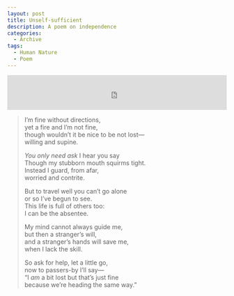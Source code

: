 ```yaml
---
layout: post
title: Unself-sufficient
description: A poem on independence
categories:
  - Archive
tags:
  - Human Nature
  - Poem
---
```

<iframe src="https://open.spotify.com/embed/track/2SOT09giYc28fUo9ppjCpw?theme=0" width="100%" height="80" frameBorder="0" allowtransparency="true" allow="encrypted-media"></iframe>



> I’m fine without directions,  
> yet a fire and I’m not fine,  
> though wouldn’t it be nice to be not lost—  
> willing and supine.
>
> *You only need ask* I hear you say  
> Though my stubborn mouth squirms tight.  
> Instead I guard, from afar,  
> worried and contrite.  
>
> But to travel well you can’t go alone  
> or so I’ve begun to see.  
> This life is full of others too:  
> I can be the absentee.
>
> My mind cannot always guide me,  
> but then a stranger’s will,  
> and a stranger’s hands will save me,  
> when I lack the skill.
>
> So ask for help, let a little go,  
> now to passers-by I’ll say—  
> “I *am* a bit lost but that’s just fine  
> because we’re heading the same way.”

